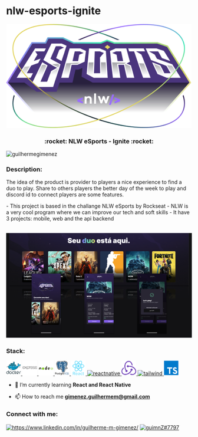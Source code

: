 # nlw-esports-ignite


<p align="center"> <img src="esports/web/src/assets/logo-nlw-esports.svg" /> </p>
 <h3 align="center">:rocket: NLW eSports - Ignite :rocket:</h3> 


<p align="left"> <img src="https://komarev.com/ghpvc/?username=guilhermegimenez&label=Profile%20views&color=0e75b6&style=flat" alt="guilhermegimenez" /> </p>
<h3 align="left">Description:</h3>
<p align="left"> The idea of the product is provider to players a nice experience to find a duo to play. Share to others players the better day of the week to play and discord id to connect players are some features. </p> 
- This project is based in the challange NLW eSports by Rockseat 
- NLW is a very cool program where we can improve our tech and soft skills
- It have 3 projects: mobile, web and the api backend
<br><br>
<p align="left"> <img src="cover.png" alt="guilhermegimenez" /> </p>
<h3 align="left">Stack:</h3>
<p align="left"> <a href="https://www.docker.com/" target="_blank" rel="noreferrer"> <img src="https://raw.githubusercontent.com/devicons/devicon/master/icons/docker/docker-original-wordmark.svg" alt="docker" width="40" height="40"/> </a> <a href="https://expressjs.com" target="_blank" rel="noreferrer"> <img src="https://raw.githubusercontent.com/devicons/devicon/master/icons/express/express-original-wordmark.svg" alt="express" width="40" height="40"/> </a> <a href="https://nodejs.org" target="_blank" rel="noreferrer"> <img src="https://raw.githubusercontent.com/devicons/devicon/master/icons/nodejs/nodejs-original-wordmark.svg" alt="nodejs" width="40" height="40"/> </a> <a href="https://www.postgresql.org" target="_blank" rel="noreferrer"> <img src="https://raw.githubusercontent.com/devicons/devicon/master/icons/postgresql/postgresql-original-wordmark.svg" alt="postgresql" width="40" height="40"/> </a> <a href="https://reactjs.org/" target="_blank" rel="noreferrer"> <img src="https://raw.githubusercontent.com/devicons/devicon/master/icons/react/react-original-wordmark.svg" alt="react" width="40" height="40"/> </a> <a href="https://reactnative.dev/" target="_blank" rel="noreferrer"> <img src="https://reactnative.dev/img/header_logo.svg" alt="reactnative" width="40" height="40"/> </a> <a href="https://redux.js.org" target="_blank" rel="noreferrer"> <img src="https://raw.githubusercontent.com/devicons/devicon/master/icons/redux/redux-original.svg" alt="redux" width="40" height="40"/> </a> <a href="https://tailwindcss.com/" target="_blank" rel="noreferrer"> <img src="https://www.vectorlogo.zone/logos/tailwindcss/tailwindcss-icon.svg" alt="tailwind" width="40" height="40"/> </a> <a href="https://www.typescriptlang.org/" target="_blank" rel="noreferrer"> <img src="https://raw.githubusercontent.com/devicons/devicon/master/icons/typescript/typescript-original.svg" alt="typescript" width="40" height="40"/> </a> </p>

- 🌱 I’m currently learning **React and React Native**

- 📫 How to reach me **gimenez.guilhermem@gmail.com**

<h3 align="left">Connect with me:</h3>
<p align="left">
<a href="https://linkedin.com/in/https://www.linkedin.com/in/guilherme-m-gimenez/" target="blank"><img align="center" src="https://raw.githubusercontent.com/rahuldkjain/github-profile-readme-generator/master/src/images/icons/Social/linked-in-alt.svg" alt="https://www.linkedin.com/in/guilherme-m-gimenez/" height="30" width="40" /></a>
<a href="https://discord.gg/guimnZ#7797" target="blank"><img align="center" src="https://raw.githubusercontent.com/rahuldkjain/github-profile-readme-generator/master/src/images/icons/Social/discord.svg" alt="guimnZ#7797" height="30" width="40" /></a>
</p>
